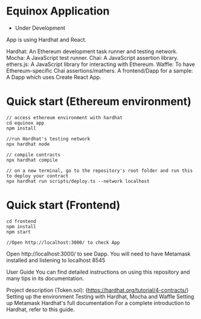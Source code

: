 # Equinox Application

- Under Development

App is using Hardhat and React.

Hardhat: An Ethereum development task runner and testing network.
Mocha: A JavaScript test runner.
Chai: A JavaScript assertion library.
ethers.js: A JavaScript library for interacting with Ethereum.
Waffle: To have Ethereum-specific Chai assertions/mathers.
A frontend/Dapp for a sample: A Dapp which uses Create React App.

# Quick start (Ethereum environment)

```
// access ethereum environment with hardhat
cd equinox app
npm install

//run Hardhat's testing network
npx hardhat node

// compile contracts
npx hardhat compile

// on a new terminal, go to the repository's root folder and run this to deploy your contract
npx hardhat run scripts/deploy.ts --network localhost

```

# Quick start (Frontend)

```
cd frontend
npm install
npm start

//Open http://localhost:3000/ to check App

```
Open http://localhost:3000/ to see Dapp. You will need to have Metamask installed and listening to localhost 8545

User Guide
You can find detailed instructions on using this repository and many tips in its documentation.

Project description (Token.sol): (https://hardhat.org/tutorial/4-contracts/)<br>
Setting up the environment
Testing with Hardhat, Mocha and Waffle
Setting up Metamask
Hardhat's full documentation
For a complete introduction to Hardhat, refer to this guide.
